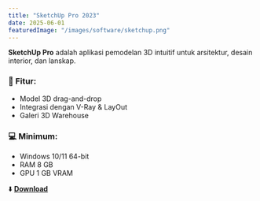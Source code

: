 ```yaml
---
title: "SketchUp Pro 2023"
date: 2025-06-01
featuredImage: "/images/software/sketchup.png"
---
```


**SketchUp Pro** adalah aplikasi pemodelan 3D intuitif untuk arsitektur, desain interior, dan lanskap.

### 🧩 Fitur:
- Model 3D drag-and-drop
- Integrasi dengan V-Ray & LayOut
- Galeri 3D Warehouse

### 💻 Minimum:
- Windows 10/11 64-bit
- RAM 8 GB
- GPU 1 GB VRAM

⬇️ **[Download](https://example.com/download/sketchup2023.zip)**
